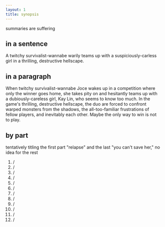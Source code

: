 ```yaml
---
layout: 1
title: synopsis
---
```

summaries are suffering

## in a sentence
A twitchy survivalist-wannabe warily teams up with a suspiciously-carless girl in a thrilling, destructive hellscape.

## in a paragraph
When twitchy survivalist-wannabe Joce wakes up in a competition where only the winner goes home, she takes pity on and hesitantly teams up with a dubiously-careless girl, Kay Lin, who seems to know too much. In the game's thrilling, destructive hellscape, the duo are forced to confront warped monsters from the shadows, the all-too-familiar frustrations of fellow players, and inevitably each other. Maybe the only way to win is not to play.

## by part
tentatively titling the first part "relapse" and the last "you can't save her," no idea for the rest
1. /
1. /
1. /
1. /
1. /
1. /
1. /
1. /
1. /
1. /
1. /
1. /